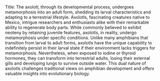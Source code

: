 Title: The axolotl, through its developmental process, undergoes metamorphosis into an adult form, shedding its larval characteristics and adapting to a terrestrial lifestyle.
Axolotls, fascinating creatures native to Mexico, intrigue researchers and enthusiasts alike with their remarkable ability to regenerate body parts. While commonly believed to exhibit neoteny by retaining juvenile features, axolotls, in reality, undergo metamorphosis under specific conditions. Unlike many amphibians that transition from larval to adult forms, axolotls have the unique capability to indefinitely persist in their larval state if their environment lacks triggers for metamorphosis. Nevertheless, when exposed to iodine or thyroid hormones, they can transform into terrestrial adults, losing their external gills and developing lungs to survive outside water. This dual nature of axolotls challenges traditional views on amphibian development and offers valuable insights into evolutionary biology.
